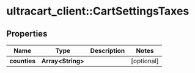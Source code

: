 # ultracart_client::CartSettingsTaxes

## Properties
Name | Type | Description | Notes
------------ | ------------- | ------------- | -------------
**counties** | **Array&lt;String&gt;** |  | [optional] 


